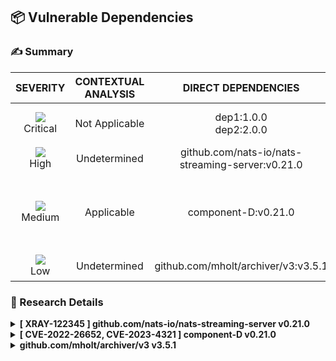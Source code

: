 
## 📦 Vulnerable Dependencies

### ✍️ Summary
<div align='center'>

| SEVERITY                | CONTEXTUAL ANALYSIS                  | DIRECT DEPENDENCIES                  | IMPACTED DEPENDENCY                  | FIXED VERSIONS                  | CVES                  |
| :---------------------: | :-----------------------------------: | :-----------------------------------: | :-----------------------------------: | :-----------------------------------: | :-----------------------------------: |
| ![](https://raw.githubusercontent.com/jfrog/frogbot/master/resources/v2/notApplicableCritical.png)<br>Critical | Not Applicable | dep1:1.0.0<br>dep2:2.0.0 | impacted 3.0.0 | 4.0.0<br>5.0.0 | CVE-1111-11111 |
| ![](https://raw.githubusercontent.com/jfrog/frogbot/master/resources/v2/applicableHighSeverity.png)<br>    High | Undetermined | github.com/nats-io/nats-streaming-server:v0.21.0 | github.com/nats-io/nats-streaming-server v0.21.0 | [0.24.1] | - |
| ![](https://raw.githubusercontent.com/jfrog/frogbot/master/resources/v2/applicableMediumSeverity.png)<br>  Medium | Applicable | component-D:v0.21.0 | component-D v0.21.0 | [0.24.3] | CVE-2022-26652<br>CVE-2023-4321 |
| ![](https://raw.githubusercontent.com/jfrog/frogbot/master/resources/v2/applicableLowSeverity.png)<br>     Low | Undetermined | github.com/mholt/archiver/v3:v3.5.1 | github.com/mholt/archiver/v3 v3.5.1 | - | - |

</div>


### 🔬 Research Details
<details>
<summary> <b>[ XRAY-122345 ] github.com/nats-io/nats-streaming-server v0.21.0</b> </summary>
<br>


**Description:**
Summary XRAY-122345

**Remediation:**
some remediation

</details>

<details>
<summary> <b>[ CVE-2022-26652, CVE-2023-4321 ] component-D v0.21.0</b> </summary>
<br>


**Remediation:**
some remediation

</details>

<details>
<summary> <b> github.com/mholt/archiver/v3 v3.5.1</b> </summary>
<br>


**Description:**
Summary

</details>
